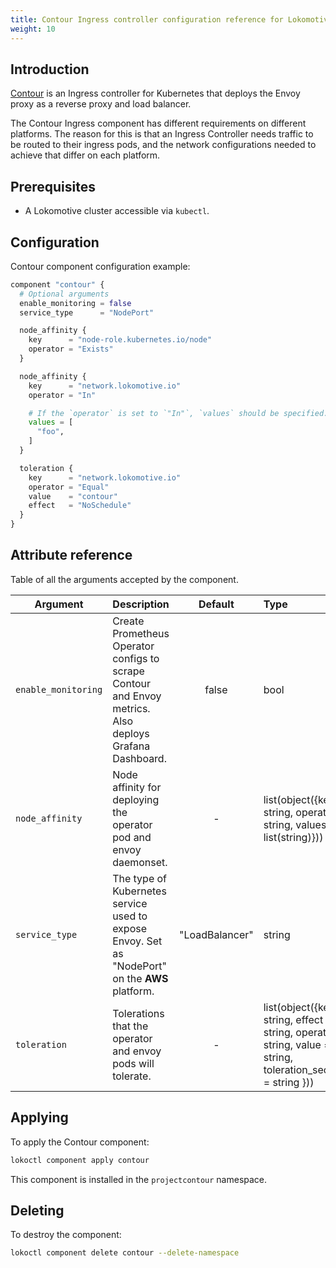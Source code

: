 ```yaml
---
title: Contour Ingress controller configuration reference for Lokomotive
weight: 10
---
```


## Introduction

[Contour](https://github.com/projectcontour/contour) is an Ingress controller for Kubernetes that
deploys the Envoy proxy as a reverse proxy and load balancer.

The Contour Ingress component has different requirements on different platforms. The reason for this
is that an Ingress Controller needs traffic to be routed to their ingress pods, and the network
configurations needed to achieve that differ on each platform.

## Prerequisites

* A Lokomotive cluster accessible via `kubectl`.

## Configuration

Contour component configuration example:

```tf
component "contour" {
  # Optional arguments
  enable_monitoring = false
  service_type      = "NodePort"

  node_affinity {
    key      = "node-role.kubernetes.io/node"
    operator = "Exists"
  }

  node_affinity {
    key      = "network.lokomotive.io"
    operator = "In"

    # If the `operator` is set to `"In"`, `values` should be specified.
    values = [
      "foo",
    ]
  }

  toleration {
    key      = "network.lokomotive.io"
    operator = "Equal"
    value    = "contour"
    effect   = "NoSchedule"
  }
}
```

## Attribute reference

Table of all the arguments accepted by the component.

| Argument            | Description                                                                                             |    Default     | Type                                                                                                           | Required |
|---------------------|---------------------------------------------------------------------------------------------------------|:--------------:|:---------------------------------------------------------------------------------------------------------------|:--------:|
| `enable_monitoring` | Create Prometheus Operator configs to scrape Contour and Envoy metrics. Also deploys Grafana Dashboard. |     false      | bool                                                                                                           |  false   |
| `node_affinity`     | Node affinity for deploying the operator pod and envoy daemonset.                                       |       -        | list(object({key = string, operator = string, values = list(string)}))                                         |  false   |
| `service_type`      | The type of Kubernetes service used to expose Envoy. Set as "NodePort" on the **AWS** platform.         | "LoadBalancer" | string                                                                                                         |  false   |
| `toleration`        | Tolerations that the operator and envoy pods will tolerate.                                             |       -        | list(object({key = string, effect = string, operator = string, value = string, toleration_seconds = string })) |  false   |


## Applying

To apply the Contour component:

```bash
lokoctl component apply contour
```

This component is installed in the `projectcontour` namespace.

## Deleting

To destroy the component:

```bash
lokoctl component delete contour --delete-namespace
```
